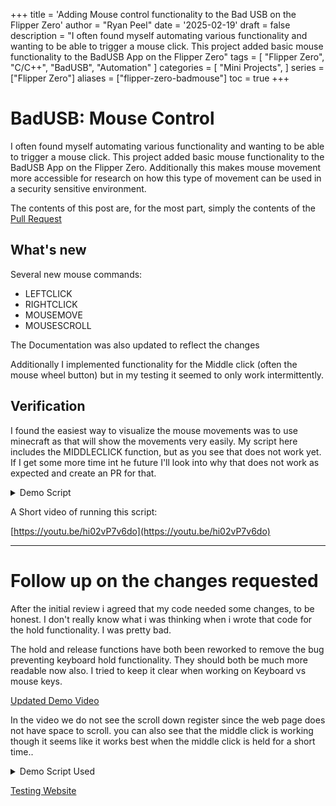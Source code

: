 
+++
title = 'Adding Mouse control functionality to the Bad USB on the Flipper Zero'
author = "Ryan Peel"
date = '2025-02-19'
draft = false
description = "I often found myself automating various functionality and wanting to be able to trigger a mouse click. This project added basic mouse functionality to the BadUSB App on the Flipper Zero"
tags = [
    "Flipper Zero", 
    "C/C++", 
    "BadUSB",
    "Automation"
]
categories = [
    "Mini Projects",
]
series = ["Flipper Zero"]
aliases = ["flipper-zero-badmouse"]
toc = true
+++


# BadUSB: Mouse Control

I often found myself automating various functionality and wanting to be able to trigger a mouse click. This project added basic mouse functionality to the BadUSB App on the Flipper Zero. Additionally this makes mouse movement more accessible for research on how this type of movement can be used in a security sensitive environment.

The contents of this post are, for the most part,  simply the contents of the [Pull Request](https://github.com/flipperdevices/flipperzero-firmware/pull/4004])
## What's new

Several new mouse commands:
- LEFTCLICK
- RIGHTCLICK
- MOUSEMOVE
- MOUSESCROLL

The Documentation was also updated to reflect the changes

Additionally I implemented functionality for the Middle click (often the mouse wheel button) but in my testing it seemed to only work intermittently. 

## Verification 

I found the easiest way to visualize the mouse movements was to use minecraft as that will show the movements very easily. My script here includes the MIDDLECLICK function, but as you see that does not work yet. If I get some more time int he future I'll look into why that does not work as expected and create an PR for that.

<details>
<summary>Demo Script</summary>

``` 
REM Testing Mouse Functions

DEFAULT_DELAY 1000

STRING t
STRING LEFTCLICK
ENTER
DELAY 1500
LEFTCLICK

STRING t
STRING RIGHTCLICK
ENTER
DELAY 1500
RIGHTCLICK

STRING t
STRING MIDDLECLICK - has been mapped to select slot 5 on the game hot bar
ENTER
DELAY 1500
MIDDLECLICK

STRING t
STRING MOUSESCROLL
ENTER
MOUSESCROLL 1
REPEAT 4
MOUSESCROLL -1
REPEAT 4

STRING t
STRING MOUSE_SCROLL
ENTER
MOUSE_SCROLL 2
MOUSE_SCROLL -2

STRING t
STRING MOUSEMOVE
ENTER 
MOUSEMOVE 50 0
REPEAT 8
MOUSEMOVE 0 50
REPEAT 8
MOUSEMOVE -50 -50
REPEAT 8

STRING t
STRING MOUSE_MOVE
ENTER 
MOUSE_MOVE 50 0
REPEAT 8
MOUSE_MOVE 0 50
REPEAT 8
MOUSE_MOVE -50 -50
REPEAT 8


STRING t
STRING HOLD LEFT_CLICK
ENTER
HOLD LEFT_CLICK
DELAY 5000
RELEASE LEFT_CLICK

MOUSEMOVE 500 -100

STRING t
STRING REPEAT
ENTER
STRING 2
RIGHT_CLICK
REPEAT 3

STRING t
STRING TESTING DONE
ENTER
```
</details>

A Short video of running this script:

[https://youtu.be/hi02vP7v6do](https://youtu.be/hi02vP7v6do)

---
# Follow up on the changes requested

After the initial review i agreed that my code needed some changes, to be honest. I don't really know what i was thinking when i wrote that code for the hold functionality. I was pretty bad.


The hold and release functions have both been reworked to remove the bug preventing keyboard hold functionality. They should both be much more readable now also. I tried to keep it clear when working on Keyboard vs mouse keys.  

[Updated Demo Video](https://youtu.be/dAm6TCgmsD8) 

In the video we do not see the scroll down register since the web page does not have space to scroll. you can also see that the middle click is working though it seems like it works best when the middle click is held for a short time.. 

<details>
  <summary>Demo Script Used</summary>
  ```
  ID 1234:abcd Generic:USB Keyboard
  REM Declare ourselves as a generic usb keyboard
  REM You can override this to use something else
  REM Check the `lsusb` command to know your own devices IDs
  
  DEFAULT_DELAY 200
  DEFAULT_STRING_DELAY 100
  
  STRING qwertyuiop
  STRING asdfghjkl
  STRING zxcvbnm
  STRING 1234567890
  
  DELAY 1000
  
  REM Test all mouse functions
  LEFTCLICK
  RIGHTCLICK
  MIDDLECLICK
  
  DELAY 1000
  
  MOUSEMOVE -10 0
  REPEAT 20
  MOUSEMOVE 0 10
  REPEAT 20
  MOUSEMOVE 10 0
  REPEAT 20
  MOUSEMOVE 0 -10
  REPEAT 20
  
  DELAY 1000
  
  MOUSESCROLL -50
  MOUSESCROLL 50
  
  DELAY 1000
  
  REM Verify Mouse hold working
  HOLD LEFTCLICK
  DELAY 2000
  RELEASE LEFTCLICK
  
  DELAY 1000
  
  REM Verify KB hold working
  HOLD M
  DELAY 2000
  RELEASE M
  
  ENTER

</details>

[Testing Website](https://shawon9324.github.io/apps/keytester/)
